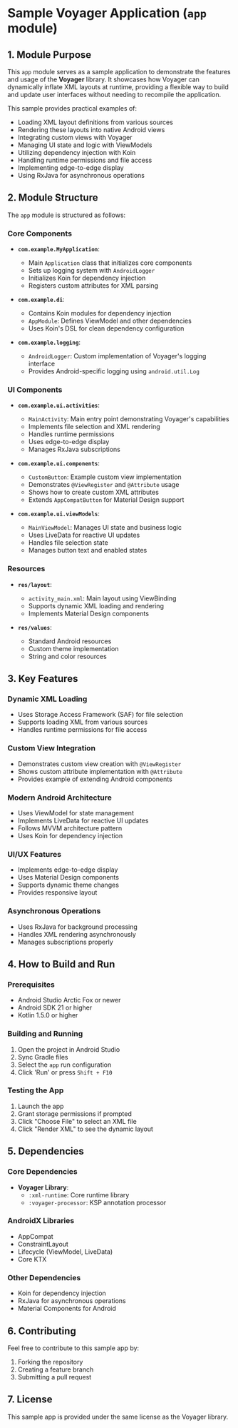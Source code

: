 # Sample Voyager Application (`app` module)

## 1. Module Purpose

This `app` module serves as a sample application to demonstrate the features and usage of the **Voyager** library. It showcases how Voyager can dynamically inflate XML layouts at runtime, providing a flexible way to build and update user interfaces without needing to recompile the application.

This sample provides practical examples of:
- Loading XML layout definitions from various sources
- Rendering these layouts into native Android views
- Integrating custom views with Voyager
- Managing UI state and logic with ViewModels
- Utilizing dependency injection with Koin
- Handling runtime permissions and file access
- Implementing edge-to-edge display
- Using RxJava for asynchronous operations

## 2. Module Structure

The `app` module is structured as follows:

### Core Components

*   **`com.example.MyApplication`**:
    *   Main `Application` class that initializes core components
    *   Sets up logging system with `AndroidLogger`
    *   Initializes Koin for dependency injection
    *   Registers custom attributes for XML parsing

*   **`com.example.di`**:
    *   Contains Koin modules for dependency injection
    *   `AppModule`: Defines ViewModel and other dependencies
    *   Uses Koin's DSL for clean dependency configuration

*   **`com.example.logging`**:
    *   `AndroidLogger`: Custom implementation of Voyager's logging interface
    *   Provides Android-specific logging using `android.util.Log`

### UI Components

*   **`com.example.ui.activities`**:
    *   `MainActivity`: Main entry point demonstrating Voyager's capabilities
    *   Implements file selection and XML rendering
    *   Handles runtime permissions
    *   Uses edge-to-edge display
    *   Manages RxJava subscriptions

*   **`com.example.ui.components`**:
    *   `CustomButton`: Example custom view implementation
    *   Demonstrates `@ViewRegister` and `@Attribute` usage
    *   Shows how to create custom XML attributes
    *   Extends `AppCompatButton` for Material Design support

*   **`com.example.ui.viewModels`**:
    *   `MainViewModel`: Manages UI state and business logic
    *   Uses LiveData for reactive UI updates
    *   Handles file selection state
    *   Manages button text and enabled states

### Resources

*   **`res/layout`**:
    *   `activity_main.xml`: Main layout using ViewBinding
    *   Supports dynamic XML loading and rendering
    *   Implements Material Design components

*   **`res/values`**:
    *   Standard Android resources
    *   Custom theme implementation
    *   String and color resources

## 3. Key Features

### Dynamic XML Loading
- Uses Storage Access Framework (SAF) for file selection
- Supports loading XML from various sources
- Handles runtime permissions for file access

### Custom View Integration
- Demonstrates custom view creation with `@ViewRegister`
- Shows custom attribute implementation with `@Attribute`
- Provides example of extending Android components

### Modern Android Architecture
- Uses ViewModel for state management
- Implements LiveData for reactive UI updates
- Follows MVVM architecture pattern
- Uses Koin for dependency injection

### UI/UX Features
- Implements edge-to-edge display
- Uses Material Design components
- Supports dynamic theme changes
- Provides responsive layout

### Asynchronous Operations
- Uses RxJava for background processing
- Handles XML rendering asynchronously
- Manages subscriptions properly

## 4. How to Build and Run

### Prerequisites
- Android Studio Arctic Fox or newer
- Android SDK 21 or higher
- Kotlin 1.5.0 or higher

### Building and Running
1. Open the project in Android Studio
2. Sync Gradle files
3. Select the `app` run configuration
4. Click 'Run' or press `Shift + F10`

### Testing the App
1. Launch the app
2. Grant storage permissions if prompted
3. Click "Choose File" to select an XML file
4. Click "Render XML" to see the dynamic layout

## 5. Dependencies

### Core Dependencies
- **Voyager Library**:
  - `:xml-runtime`: Core runtime library
  - `:voyager-processor`: KSP annotation processor

### AndroidX Libraries
- AppCompat
- ConstraintLayout
- Lifecycle (ViewModel, LiveData)
- Core KTX

### Other Dependencies
- Koin for dependency injection
- RxJava for asynchronous operations
- Material Components for Android

## 6. Contributing

Feel free to contribute to this sample app by:
1. Forking the repository
2. Creating a feature branch
3. Submitting a pull request

## 7. License

This sample app is provided under the same license as the Voyager library.
